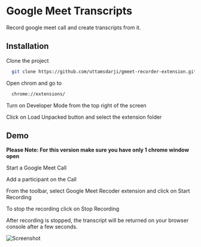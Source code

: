 # Google Meet Transcripts

Record google meet call and create transcripts from it.

## Installation

Clone the project

```bash
  git clone https://github.com/uttamsdarji/gmeet-recorder-extension.git
```

Open chrom and go to

```bash
  chrome://extensions/
```

Turn on Developer Mode from the top right of the screen

Click on Load Unpacked button and select the extension folder

## Demo

**Please Note: For this version make sure you have only 1 chrome window open**

Start a Google Meet Call

Add a participant on the Call

From the toolbar, select Google Meet Recoder extension and click on Start Recording

To stop the recording click on Stop Recording

After recording is stopped, the transcript will be returned on your browser console after a few seconds.

![Screenshot](https://imageupload.io/ib/coTLiRKBhiaYmYU_1694379438.png)
